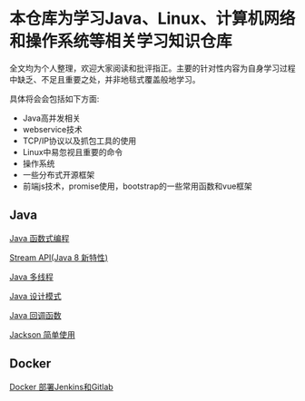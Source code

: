 # 本仓库为学习Java、Linux、计算机网络和操作系统等相关学习知识仓库

全文均为个人整理，欢迎大家阅读和批评指正。主要的针对性内容为自身学习过程中缺乏、不足且重要之处，并非地毯式覆盖般地学习。

具体将会会包括如下方面:
- Java高并发相关
- webservice技术
- TCP/IP协议以及抓包工具的使用
- Linux中易忽视且重要的命令
- 操作系统
- 一些分布式开源框架
- 前端js技术，promise使用，bootstrap的一些常用函数和vue框架

## Java
[Java 函数式编程](./Java/FunctionalCoding.md)

[Stream API(Java 8 新特性)](./Java/StreamApi.md)

[Java 多线程](./Java/MultiThread.md)

[Java 设计模式](./Java/DesignPattern.md)

[Java 回调函数](./Java/Callback.md)

[Jackson 简单使用](./Java/JacksonUsage.md)

## Docker
[Docker 部署Jenkins和Gitlab](./Docker/deployJenkins&Gitlab.md)
